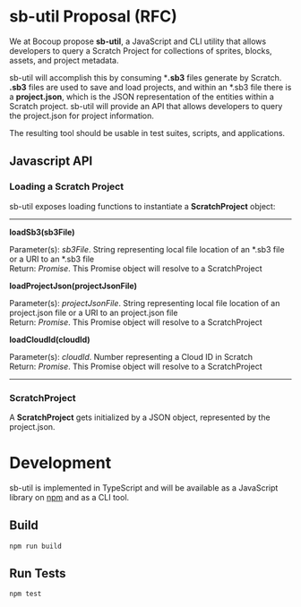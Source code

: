 
# sb-util Proposal (RFC)

We at Bocoup propose **sb-util**, a JavaScript and CLI utility that allows developers to query a Scratch Project for collections of sprites, blocks, assets, and project metadata.

sb-util will accomplish this by consuming ***.sb3** files generate by Scratch. **.sb3** files are used to save and load projects, and within an *.sb3 file there is a **project.json**, which is the JSON representation of the entities within a Scratch project. sb-util will provide an API that allows developers to query the project.json for project information.

The resulting tool should be usable in test suites, scripts, and applications.

## Javascript API
### **Loading a Scratch Project**
sb-util exposes loading functions to instantiate a **ScratchProject**
 object:

 ---

**loadSb3(sb3File)**

Parameter(s): *sb3File*. String representing local file location of an *.sb3 file or a URI to an *.sb3 file   
Return: *Promise*. This Promise object will resolve to a ScratchProject

**loadProjectJson(projectJsonFile)**

Parameter(s): *projectJsonFile*. String representing local file location of an project.json file or a URI to an project.json file   
Return: *Promise*. This Promise object will resolve to a ScratchProject

**loadCloudId(cloudId)**

Parameter(s): *cloudId*. Number representing a Cloud ID in Scratch   
Return: *Promise*. This Promise object will resolve to a ScratchProject  

---

### ScratchProject
A **ScratchProject** gets initialized by a JSON object, represented by the project.json.

# Development
sb-util is implemented in TypeScript and will be available as a JavaScript library on [npm](https://www.npmjs.com/package/sb-util) and as a CLI tool.

## Build
```
npm run build
```

## Run Tests
```
npm test
```
